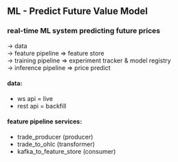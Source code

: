 ## ML - Predict Future Value Model

### real-time ML system predicting future prices
-> data
<br> -> feature pipeline => feature store
<br> -> training pipeline => experiment tracker & model registry
<br> -> inference pipeline => price predict

#### data:
- ws api = live
- rest api = backfill

#### feature pipeline services:
- trade_producer (producer)
- trade_to_ohlc (transformer)
- kafka_to_feature_store (consumer)
